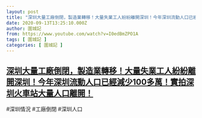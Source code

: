 ```yaml
---
layout: post
title: "深圳大量工廠倒閉，製造業轉移！大量失業工人紛紛離開深圳！今年深圳流動人口已經減少100多萬！實拍深圳火車站大量人口離開！"
date: 2020-09-13T13:25:10.000Z
author: 圍城記
from: https://www.youtube.com/watch?v=I0edBmZPO1A
tags: [ 圍城記 ]
categories: [ 圍城記 ]
---
```

<!--1600003510000-->
[深圳大量工廠倒閉，製造業轉移！大量失業工人紛紛離開深圳！今年深圳流動人口已經減少100多萬！實拍深圳火車站大量人口離開！](https://www.youtube.com/watch?v=I0edBmZPO1A)
------

<div>
#深圳情況 #工廠倒閉 #深圳人口
</div>
